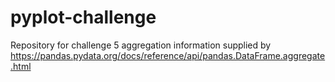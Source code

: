 # pyplot-challenge
Repository for challenge 5 
aggregation information supplied by https://pandas.pydata.org/docs/reference/api/pandas.DataFrame.aggregate.html
